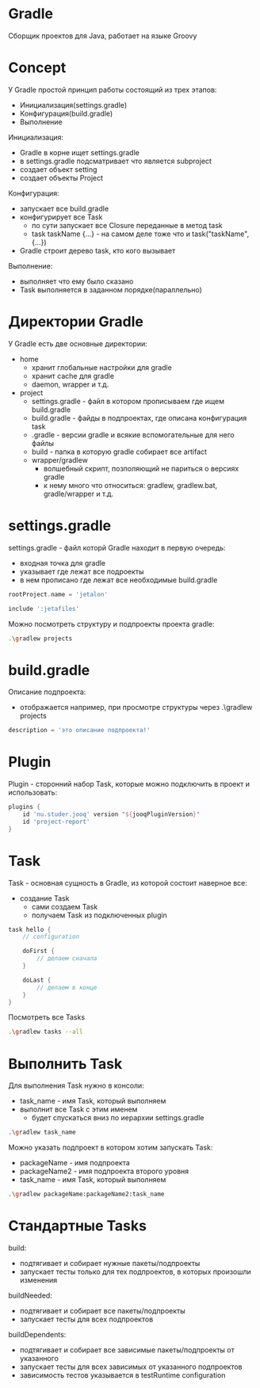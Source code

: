 # Gradle

Сборщик проектов для Java, работает на языке Groovy

# Concept

У Gradle простой принцип работы состоящий из трех этапов:

-   Инициализация(settings.gradle)
-   Конфигурация(build.gradle)
-   Выполнение

Инициализация:

-   Gradle в корне ищет settings.gradle
-   в settings.gradle подсматривает что является subproject
-   создает объект setting
-   создает объекты Project

Конфигурация:

-   запускает все build.gradle
-   конфигурирует все Task
    -   по сути запускает все Closure переданные в метод task
    -   task taskName {...} - на самом деле тоже что и task("taskName", {...})
-   Gradle строит дерево task, кто кого вызывает

Выполнение:

-   выполняет что ему было сказано
-   Task выполняется в заданном порядке(параллельно)

# Директории Gradle

У Gradle есть две основные директории:

-   home
    -   хранит глобальные настройки для gradle
    -   хранит cache для gradle
    -   daemon, wrapper и т.д.
-   project
    -   settings.gradle - файл в котором прописываем где ищем build.gradle
    -   build.gradle - файды в подпроектах, где описана конфигурация task
    -   .gradle - версии gradle и всякие вспомогательные для него файлы
    -   build - папка в которую gradle собирает все artifact
    -   wrapper/gradlew
        -   волшебный скрипт, позполяющий не париться о версиях gradle
        -   к нему много что относиться: gradlew, gradlew.bat, gradle/wrapper и т.д.

# settings.gradle

settings.gradle - файл которй Gradle находит в первую очередь:

-   входная точка для gradle
-   указывает где лежат все подроекты
-   в нем прописано где лежат все необходимые build.gradle

```gradle
rootProject.name = 'jetalon'

include ':jetafiles'
```

Можно посмотреть структуру и подпроекты проекта gradle:

```bash
.\gradlew projects
```

# build.gradle

Описание подпроекта:

-   отображается например, при просмотре структуры через .\gradlew projects

```build.gradle
description = 'это описание подпроекта!'
```

# Plugin

Plugin - сторонний набор Task, которые можно подключить в проект и использовать:

```gradle
plugins {
    id 'nu.studer.jooq' version "${jooqPluginVersion}"
    id 'project-report'
}
```

# Task

Task - основная сущность в Gradle, из которой состоит наверное все:

-   создание Task
    -   сами создаем Task
    -   получаем Task из подключенных plugin

```gradle
task hello {
    // configuration

    doFirst {
		// делаем сначала
	}

	doLast {
		// делаем в конце
	}
}
```

Посмотреть все Tasks

```bash
.\gradlew tasks --all
```

# Выполнить Task

Для выполнения Task нужно в консоли:

-   task_name - имя Task, который выполняем
-   выполнит все Task с этим именем
    -   будет спускаться вниз по иерархии settings.gradle

```bash
.\gradlew task_name
```

Можно указать подпроект в котором хотим запускать Task:

-   packageName - имя подпроекта
-   packageName2 - имя подпроекта второго уровня
-   task_name - имя Task, который выполняем

```bash
.\gradlew packageName:packageName2:task_name
```

# Стандартные Tasks

build:

-   подтягивает и собирает нужные пакеты/подпроекты
-   запускает тесты только для тех подпроектов, в которых произошли изменения

buildNeeded:

-   подтягивает и собирает все пакеты/подпроекты
-   запускает тесты для всех подпроектов

buildDependents:

-   подтягивает и собирает все зависимые пакеты/подпроекты от указанного
-   запускает тесты для всех зависимых от указанного подпроектов
-   зависимость тестов указывается в testRuntime configuration
